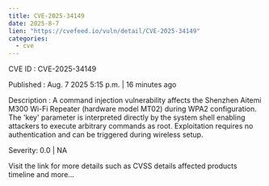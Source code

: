 ```yaml
--- 
title: CVE-2025-34149
date: 2025-8-7
lien: "https://cvefeed.io/vuln/detail/CVE-2025-34149"
categories:
  - cve
---
```


CVE ID : CVE-2025-34149

Published :  Aug. 7
2025
5:15 p.m. | 16 minutes ago

Description : A command injection vulnerability affects the Shenzhen Aitemi M300 Wi-Fi Repeater (hardware model MT02) during WPA2 configuration. The 'key' parameter is interpreted directly by the system shell
enabling attackers to execute arbitrary commands as root. Exploitation requires no authentication and can be triggered during wireless setup.

Severity: 0.0 | NA

Visit the link for more details
such as CVSS details
affected products
timeline
and more...
